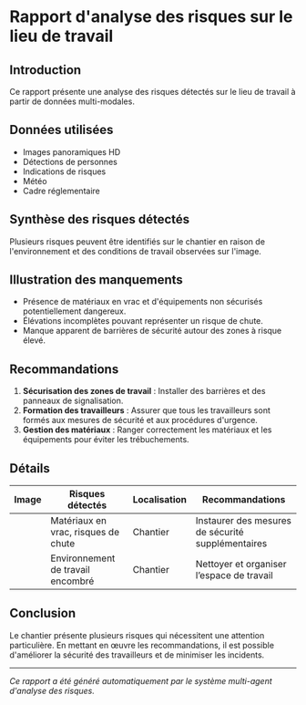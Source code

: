 # Rapport d'analyse des risques sur le lieu de travail

## Introduction
Ce rapport présente une analyse des risques détectés sur le lieu de travail à partir de données multi-modales.

## Données utilisées
- Images panoramiques HD
- Détections de personnes
- Indications de risques
- Météo
- Cadre réglementaire

## Synthèse des risques détectés
Plusieurs risques peuvent être identifiés sur le chantier en raison de l'environnement et des conditions de travail observées sur l'image.

## Illustration des manquements
- Présence de matériaux en vrac et d'équipements non sécurisés potentiellement dangereux.
- Élévations incomplètes pouvant représenter un risque de chute.
- Manque apparent de barrières de sécurité autour des zones à risque élevé.

## Recommandations
1. **Sécurisation des zones de travail** : Installer des barrières et des panneaux de signalisation.
2. **Formation des travailleurs** : Assurer que tous les travailleurs sont formés aux mesures de sécurité et aux procédures d'urgence.
3. **Gestion des matériaux** : Ranger correctement les matériaux et les équipements pour éviter les trébuchements.

## Détails
| Image | Risques détectés                           | Localisation | Recommandations                                    |
|-------|--------------------------------------------|--------------|----------------------------------------------------|
|       | Matériaux en vrac, risques de chute       | Chantier     | Instaurer des mesures de sécurité supplémentaires   |
|       | Environnement de travail encombré          | Chantier     | Nettoyer et organiser l’espace de travail           |

## Conclusion
Le chantier présente plusieurs risques qui nécessitent une attention particulière. En mettant en œuvre les recommandations, il est possible d'améliorer la sécurité des travailleurs et de minimiser les incidents.

---
*Ce rapport a été généré automatiquement par le système multi-agent d'analyse des risques.*